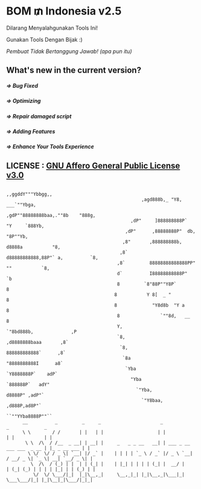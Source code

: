 # BOM $₥$ Indonesia v2.5

Dilarang Menyalahgunakan Tools Ini!

Gunakan Tools Dengan Bijak :)

_Pembuat Tidak Bertanggung Jawab! (apa pun itu)_

## What's new in the current version?
##### => Bug Fixed

##### => Optimizing

##### => Repair damaged script

##### => Adding Features

##### => Enhance Your Tools Experience

## LICENSE : [GNU Affero General Public License v3.0](https://github.com/thetermuxchoice/BOM-SMS/blob/master/LICENSE)
   
                                                           ,,ggddY"""Ybbgg,,                                             
                                                      ,agd888b,_ "Y8, ___`""Ybga,                                       
                                                    ,gdP""88888888baa,.""8b    "888g,                                   
                                                  ,dP"     ]888888888P`  "Y     `888Yb,                                 
                                                ,dP"      ,88888888P"  db,       "8P""Yb,                                
                                               ,8"       ,888888888b, d8888a           "8,                               
                                              ,8`        d88888888888,88P"` a,          `8,                             
                                             ,8`         88888888888888PP"  ""           `8,                             
                                             d`          I88888888888P"                   `b                             
                                             8         `8"88P""Y8P`                        8                             
                                            8           Y 8[  _ "                           8                             
                                            8             "Y8d8b  "Y a                      8                             
                                             8               `""8d,   __                   8                             
                                             Y,                   `"8bd888b,              ,P                             
                                             `8,                     ,d8888888baaa       ,8`                             
                                              `8,                    888888888888`      ,8`                             
                                               `8a                   "8888888888I      a8`                               
                                                `Yba                  `Y8888888P`    adP`                               
                                                  "Yba                 `888888P`   adY"                                 
                                                    `"Yba,             d8888P" ,adP"`                                   
                                                      `"Y8baa,      ,d888P,ad8P"`                                       
                                                           ``""YYba8888P""``
          __          _         _     _                      _                                _             _
          \ \        / /       | |   | |                    | |                              | |           | |
           \ \  /\  / /__  _ __| | __| |     _   _ _ __   __| | ___ _ __       ___ ___  _ __ | |_ _ __ ___ | |
            \ \/  \/ / _ \| `__| |/ _` |    | | | | `_ \ / _` |/ _ \ `__|     / __/ _ \| `_ \| __| `__/ _ \| |
             \  /\  / (_) | |  | | (_| |    | |_| | | | | (_| |  __/ |       | (_| (_) | | | | |_| | | (_) | |
              \/  \/ \___/|_|  |_|\__,_|     \__,_|_| |_|\__,_|\___|_|        \___\___/|_| |_|\__|_|\___/|_|_|


